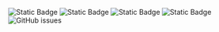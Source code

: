 ![Static Badge](https://img.shields.io/badge/blacklists-60-000000) ![Static Badge](https://img.shields.io/badge/blacklisted-2657363-cc0000) ![Static Badge](https://img.shields.io/badge/whitelisted-2244-00CC00) ![Static Badge](https://img.shields.io/badge/streaming_blacklist-28107-000000) ![GitHub issues](https://img.shields.io/github/issues/fabriziosalmi/blacklists)
